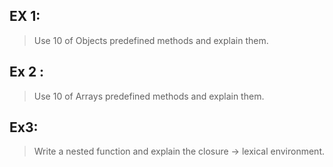## EX 1:
> Use 10 of Objects predefined methods and explain them.

## Ex 2 :
> Use 10 of Arrays predefined methods and explain them.

## Ex3:
> Write a nested function and explain the closure -> lexical
 environment.